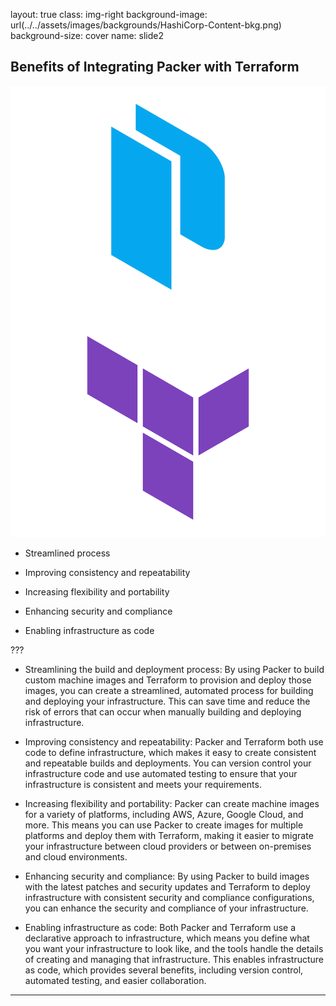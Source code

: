 layout: true
class: img-right
background-image: url(../../assets/images/backgrounds/HashiCorp-Content-bkg.png)
background-size: cover
name: slide2

## Benefits of Integrating Packer with Terraform

![scale:50%](./assets/logos/logo_packer_terraform.png)

- Streamlined process



- Improving consistency and repeatability



- Increasing flexibility and portability



- Enhancing security and compliance



- Enabling infrastructure as code

???

- Streamlining the build and deployment process: By using Packer to build custom machine images and Terraform to provision and deploy those images, you can create a streamlined, automated process for building and deploying your infrastructure. This can save time and reduce the risk of errors that can occur when manually building and deploying infrastructure.

- Improving consistency and repeatability: Packer and Terraform both use code to define infrastructure, which makes it easy to create consistent and repeatable builds and deployments. You can version control your infrastructure code and use automated testing to ensure that your infrastructure is consistent and meets your requirements.

- Increasing flexibility and portability: Packer can create machine images for a variety of platforms, including AWS, Azure, Google Cloud, and more. This means you can use Packer to create images for multiple platforms and deploy them with Terraform, making it easier to migrate your infrastructure between cloud providers or between on-premises and cloud environments.

- Enhancing security and compliance: By using Packer to build images with the latest patches and security updates and Terraform to deploy infrastructure with consistent security and compliance configurations, you can enhance the security and compliance of your infrastructure.

- Enabling infrastructure as code: Both Packer and Terraform use a declarative approach to infrastructure, which means you define what you want your infrastructure to look like, and the tools handle the details of creating and managing that infrastructure. This enables infrastructure as code, which provides several benefits, including version control, automated testing, and easier collaboration.

---

